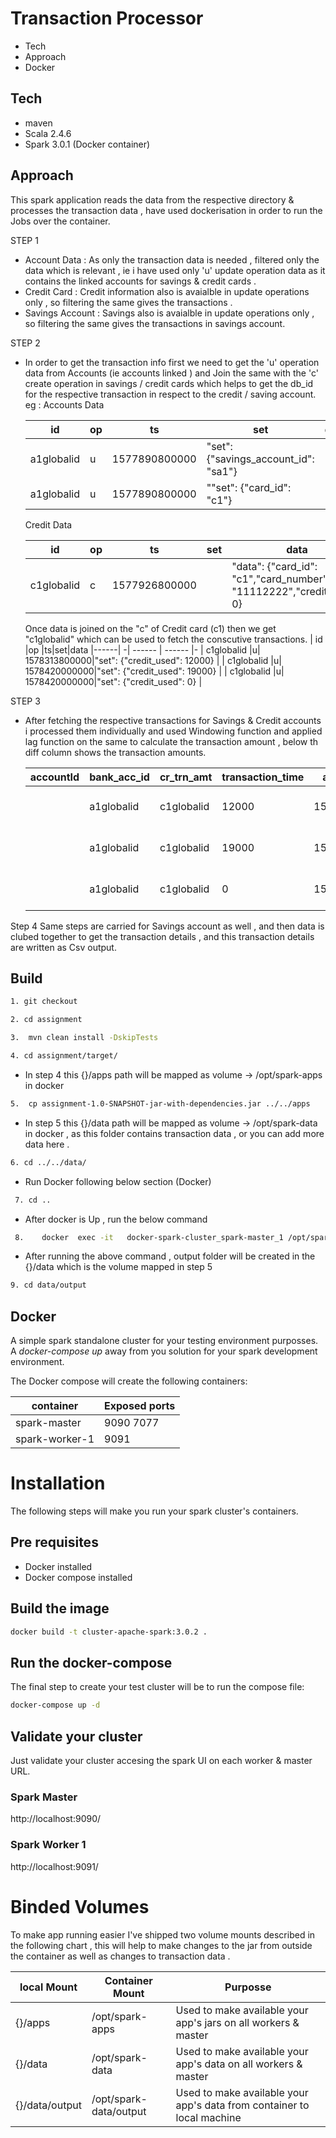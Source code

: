 # Transaction Processor
- Tech
- Approach
- Docker

## Tech
  - maven
  - Scala 2.4.6
  - Spark 3.0.1 (Docker container)
  
## Approach
 This spark application reads the data from the respective directory & processes the transaction data , have used dockerisation in order to run the Jobs over the container.
 
 STEP 1
- Account Data :  As  only the transaction data is needed ,  filtered only the data which is relevant , ie i have used only 'u' update operation data  as it contains the linked accounts for savings & credit cards .
- Credit Card : Credit information also is avaialble in update operations only , so filtering the same gives the transactions .
- Savings Account : Savings also is avaialble in update operations only , so filtering the same gives the transactions in savings account.

STEP 2    
- In order to get the transaction info first we need to get the 'u' operation data from Accounts (ie accounts linked ) and Join the same with the 'c' create operation in savings / credit cards which helps to get the db_id  for the respective transaction in respect to the credit / saving account.
   eg : Accounts Data 

    | id |op |ts|set|data
    |------| -| ------ | ------ |-
    | a1globalid |u| 1577890800000|"set": {"savings_account_id": "sa1"}
    | a1globalid |u| 1577890800000|""set": {"card_id": "c1"}
        
    Credit Data 
         
    | id |op |ts|set|data
    |------| -| ------ | ------ |-
    | c1globalid |c| 1577926800000| |"data": {"card_id": "c1","card_number": "11112222","credit_used": 0}
    
    Once data is joined on the "c" of Credit card (c1) then we get "c1globalid" which can be used to fetch the conscutive transactions.
    | id |op |ts|set|data
    |------| -| ------ | ------ |-
    | c1globalid |u| 1578313800000|"set": {"credit_used": 12000} |
    | c1globalid |u| 1578420000000|"set": {"credit_used": 19000} |
    | c1globalid |u| 1578420000000|"set": {"credit_used": 0} |

STEP 3
- After fetching the respective transactions for Savings & Credit accounts i processed them individually and used Windowing function and applied lag function on the same to calculate the transaction amount , below th diff column shows the transaction amounts.
      
    | accountId|bank_acc_id|cr_trn_amt|transaction_time|account_type|sv_trn_amt|      freindly_date|lagCol|  diff|
    |----------|-----------|----------|----------------|------------|----------|-------------------|------|------|
        |a1globalid| c1globalid|     12000|   1578313800000| credit_card|         0|2020-01-06 20:30:00|  null| 12000|
        |a1globalid| c1globalid|     19000|   1578420000000| credit_card|         0|2020-01-08 02:00:00| 12000|  7000|
        |a1globalid| c1globalid|         0|   1578654000000| credit_card|         0|2020-01-10 19:00:00| 19000|-19000|
    
Step 4
 Same steps are carried for Savings account as well , and then data is clubed together to get the transaction details , and this transaction details are written as Csv output.
 
 ## Build
  ```sh 
1. git checkout 
```  
```sh 
2. cd assignment
```  
```sh
3.  mvn clean install -DskipTests
```
```sh
4. cd assignment/target/
``` 
 - In step 4  this  {}/apps path will be mapped as volume -> /opt/spark-apps in docker 

```sh
5.  cp assignment-1.0-SNAPSHOT-jar-with-dependencies.jar ../../apps 
``` 
 - In step 5  this  {}/data path will be mapped as volume -> /opt/spark-data in docker , as this folder contains transaction data , or you can add more data here .
 ```sh
6. cd ../../data/
``` 
  -  Run Docker following below section (Docker)
  ```sh
   7. cd ..
``` 
    
- After docker is Up  , run the below command
 ```sh    
  8.    docker  exec -it   docker-spark-cluster_spark-master_1 /opt/spark/bin/spark-submit --deploy-mode client  --master spark://spark-master:7077 --num-executors 1 --total-executor-cores 1 --executor-cores 1 --executor-memory 1g --driver-memory 1g --class transactions.TransactionProcessor  /opt/spark-apps/assignment-1.0-SNAPSHOT-jar-with-dependencies.jar
 ```  
- After running the above command , output folder will be created in the {}/data which is the volume mapped in step 5
 ```sh   
9. cd data/output
 ```      
 ## Docker
   
A simple spark standalone cluster for your testing environment purposses. A *docker-compose up* away from you solution for your spark development environment.

The Docker compose will create the following containers:

container|Exposed ports
---|---
spark-master|9090 7077
spark-worker-1|9091

# Installation

The following steps will make you run your spark cluster's containers.

## Pre requisites
* Docker installed
* Docker compose  installed

## Build the image
```sh
docker build -t cluster-apache-spark:3.0.2 .
```

## Run the docker-compose
The final step to create your test cluster will be to run the compose file:
```sh
docker-compose up -d
```

## Validate your cluster

Just validate your cluster accesing the spark UI on each worker & master URL.

### Spark Master
http://localhost:9090/

### Spark Worker 1
http://localhost:9091/


# Binded Volumes

To make app running easier I've shipped two volume mounts described in the following chart ,
this will help to make changes to the jar from outside the container  as well as changes to transaction data .

local Mount|Container Mount|Purposse
---|---|---
{}/apps|/opt/spark-apps|Used to make available your app's jars on all workers & master
{}/data|/opt/spark-data| Used to make available your app's data on all workers & master
{}/data/output|/opt/spark-data/output| Used to make available your app's data from container to local machine
